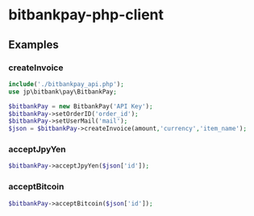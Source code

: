 bitbankpay-php-client
======================

Examples
--------

### createInvoice

```php
include('./bitbankpay_api.php');
use jp\bitbank\pay\BitbankPay;

$bitbankPay = new BitbankPay('API Key');
$bitbankPay->setOrderID('order_id');
$bitbankPay->setUserMail('mail');
$json = $bitbankPay->createInvoice(amount,'currency','item_name');
```

### acceptJpyYen

```php
$bitbankPay->acceptJpyYen($json['id']);
```
### acceptBitcoin

```php
$bitbankPay->acceptBitcoin($json['id']);
```